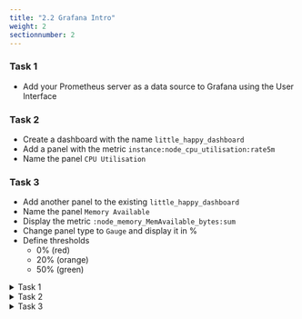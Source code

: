 ```yaml
---
title: "2.2 Grafana Intro"
weight: 2
sectionnumber: 2
---
```


### Task 1

* Add your Prometheus server as a data source to Grafana using the User Interface

### Task 2

* Create a dashboard with the name `little_happy_dashboard`
* Add a panel with the metric `instance:node_cpu_utilisation:rate5m`
* Name the panel `CPU Utilisation`

### Task 3

* Add another panel to the existing `little_happy_dashboard`
* Name the panel `Memory Available`
* Display the metric `:node_memory_MemAvailable_bytes:sum`
* Change panel type to `Gauge` and display it in %
* Define thresholds
  * 0% (red)
  * 20% (orange)
  * 50% (green)

<details><summary>Task 1</summary>

* Navigate to Configuration -> Data Sources -> Add data source
* Choose Prometheus
* Define URL as <http://localhost:9090>
* Save & Test

</details>

<details><summary>Task 2</summary>

* Navigate to `+` -> `Dashboard`
* Click on `+ Add new panel`
* Add recording_rule `instance:node_cpu_utilisation:rate5m` to the metrics field
* Set `Panel title` to `CPU Utilisation` under Panel -> Name (Maybe you need to open the `Show options` dialog)
* Save the dashboard and give it the name `little_happy_dashboard`

</details>

<details><summary>Task 3</summary>

* Click on `+ Add new panel`
* Add recording_rule `:node_memory_MemAvailable_bytes:sum` to the metrics field
* Set `Panel title` to `Memory Available` under Panel -> Name (Maybe you need to open the `Show options` dialog)
* Define Unit under Field -> Unit -> Percent (0.0-1.0)
* Choose `Gauge` under Panel ->  Visualization (Maybe you need to open the `Show options` dialog)
* Add `0.2` and `0.5` thresholds under Field -> Thresholds
  * red for `base`
  * orange for `0.2`
  * green for `0.5`
* Save the dashboard and give it the name `little_happy_dashboard`

</details>
